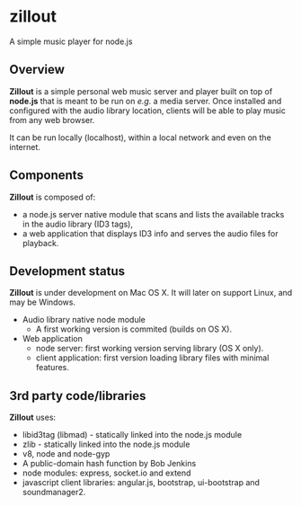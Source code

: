 zillout
=======

A simple music player for node.js

## Overview
**Zillout** is a simple personal web music server and player built on top of **node.js** that is meant to be run on _e.g._ a media server. Once installed and configured with the audio library location, clients will be able to play music from any web browser.

It can be run locally (localhost), within a local network and even on the internet.

## Components
**Zillout** is composed of:

- a node.js server native module that scans and lists the available tracks in the audio library (ID3 tags),
- a web application that displays ID3 info and serves the audio files for playback.

## Development status
**Zillout** is under development on Mac OS X. It will later on support Linux, and may be Windows.

- Audio library native node module
  - A first working version is commited (builds on OS X).
- Web application
  - node server: first working version serving library (OS X only).
  - client application: first version loading library files with minimal features.

## 3rd party code/libraries
**Zillout** uses:

  - libid3tag (libmad) - statically linked into the node.js module
  - zlib - statically linked into the node.js module
  - v8, node and node-gyp
  - A public-domain hash function by Bob Jenkins
  - node modules: express, socket.io and extend
  - javascript client libraries: angular.js, bootstrap, ui-bootstrap and soundmanager2.
